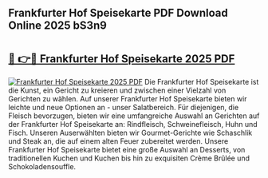 ## Frankfurter Hof Speisekarte PDF Download Online 2025 bS3n9

# <h2><a href="http://gc7azf.nevu.top/?p=Frankfurter+Hof+Speisekarte">🔗 👉🔴 Frankfurter Hof Speisekarte 2025 PDF</a></h2>

[![Frankfurter Hof Speisekarte 2025 PDF](https://i.imgur.com/dBaPXMq.png)](http://gc7azf.nevu.top/?p=Frankfurter+Hof+Speisekarte)
Die Frankfurter Hof Speisekarte ist die Kunst, ein Gericht zu kreieren und zwischen einer Vielzahl von Gerichten zu wählen. Auf unserer Frankfurter Hof Speisekarte bieten wir leichte und neue Optionen an - unser Salatbereich. Für diejenigen, die Fleisch bevorzugen, bieten wir eine umfangreiche Auswahl an Gerichten auf der Frankfurter Hof Speisekarte an: Rindfleisch, Schweinefleisch, Huhn und Fisch. Unseren Auserwählten bieten wir Gourmet-Gerichte wie Schaschlik und Steak an, die auf einem alten Feuer zubereitet werden. Unsere Frankfurter Hof Speisekarte bietet eine große Auswahl an Desserts, von traditionellen Kuchen und Kuchen bis hin zu exquisiten Crème Brûlée und Schokoladensouffle.
